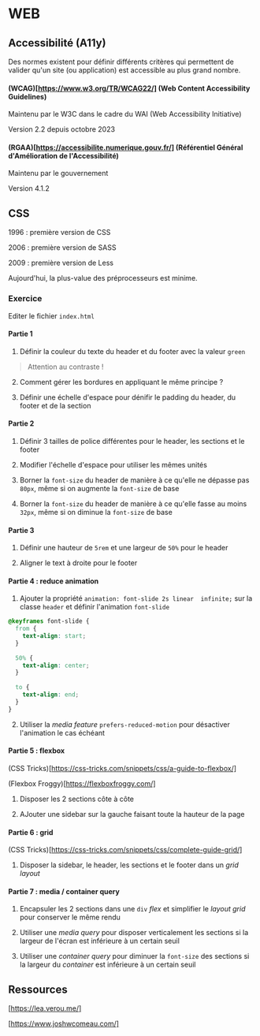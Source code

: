 # WEB 

## Accessibilité (A11y)

Des normes existent pour définir différents critères qui permettent de valider qu'un site (ou application) est accessible au plus grand nombre.

#### (WCAG)[https://www.w3.org/TR/WCAG22/] (Web Content Accessibility Guidelines)

Maintenu par le W3C dans le cadre du WAI (Web Accessibility Initiative)

Version 2.2 depuis octobre 2023

#### (RGAA)[https://accessibilite.numerique.gouv.fr/] (Référentiel Général d'Amélioration de l'Accessibilité)

Maintenu par le gouvernement

Version 4.1.2

## CSS

1996 : première version de CSS

2006 : première version de SASS

2009 : première version de Less

Aujourd'hui, la plus-value des préprocesseurs est minime.

### Exercice

Editer le fichier `index.html`

#### Partie 1

1. Définir la couleur du texte du header et du footer avec la valeur `green`

> Attention au contraste !

2. Comment gérer les bordures en appliquant le même principe ?

3. Définir une échelle d'espace pour dénifir le padding du header, du footer et de la section

#### Partie 2

1. Définir 3 tailles de police différentes pour le header, les sections et le footer

2. Modifier l'échelle d'espace pour utiliser les mêmes unités

3. Borner la `font-size` du header de manière à ce qu'elle ne dépasse pas `80px`, même si on augmente la `font-size` de base

4. Borner la `font-size` du header de manière à ce qu'elle fasse au moins `32px`, même si on diminue la `font-size` de base

#### Partie 3

1. Définir une hauteur de `5rem` et une largeur de `50%` pour le header

2. Aligner le text à droite pour le footer

#### Partie 4 : reduce animation

1. Ajouter la propriété `animation: font-slide 2s linear  infinite;` sur la classe `header` et définir l'animation `font-slide`

```css
@keyframes font-slide {
  from {
    text-align: start;
  }
  
  50% {
    text-align: center;
  }
  
  to {
    text-align: end;
  }
}
```

2. Utiliser la *media feature* `prefers-reduced-motion` pour désactiver l'animation le cas échéant

#### Partie 5 : flexbox

(CSS Tricks)[https://css-tricks.com/snippets/css/a-guide-to-flexbox/]

(Flexbox Froggy)[https://flexboxfroggy.com/]

1. Disposer les 2 sections côte à côte

2. AJouter une sidebar sur la gauche faisant toute la hauteur de la page

#### Partie 6 : grid

(CSS Tricks)[https://css-tricks.com/snippets/css/complete-guide-grid/]

1. Disposer la sidebar, le header, les sections et le footer dans un *grid layout*

#### Partie 7 : media / container query

1. Encapsuler les 2 sections dans une `div` *flex* et simplifier le *layout grid* pour conserver le même rendu

2. Utiliser une *media query* pour disposer verticalement les sections si la largeur de l'écran est inférieure à un certain seuil

3. Utiliser une *container query* pour diminuer la `font-size` des sections si la largeur du *container* est inférieure à un certain seuil

## Ressources

[https://lea.verou.me/]

[https://www.joshwcomeau.com/]
